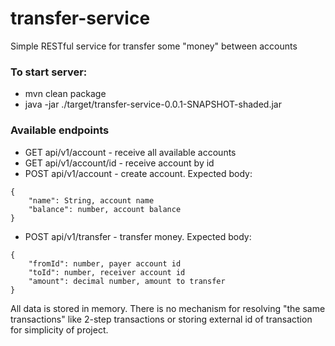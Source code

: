 # transfer-service

Simple RESTful service for transfer some "money" between accounts

### To start server:
* mvn clean package
* java -jar ./target/transfer-service-0.0.1-SNAPSHOT-shaded.jar

### Available endpoints
* GET api/v1/account - receive all available accounts
* GET api/v1/account/id - receive account by id
* POST api/v1/account - create account. Expected body:
```
{
	"name": String, account name
	"balance": number, account balance
}
```

* POST api/v1/transfer - transfer money. Expected body:
```
{
	"fromId": number, payer account id
	"toId": number, receiver account id
	"amount": decimal number, amount to transfer
}
```
All data is stored in memory.
There is no mechanism for resolving "the same transactions" like 2-step transactions or storing external id of transaction for simplicity of project.

